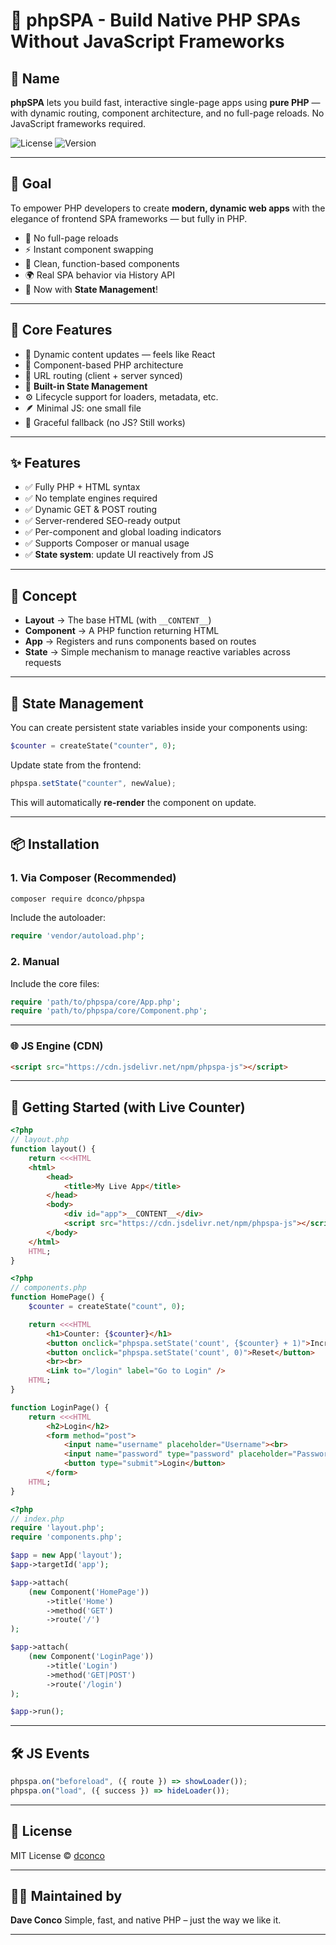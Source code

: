 # 📄 **phpSPA - Build Native PHP SPAs Without JavaScript Frameworks**

## 📛 **Name**

**phpSPA** lets you build fast, interactive single-page apps using **pure PHP** — with dynamic routing, component architecture, and no full-page reloads. No JavaScript frameworks required.

![License](https://img.shields.io/badge/license-MIT-blue.svg)
![Version](https://img.shields.io/badge/version-1.0.0-green.svg)

---

## 🎯 **Goal**

To empower PHP developers to create **modern, dynamic web apps** with the elegance of frontend SPA frameworks — but fully in PHP.

* 🚫 No full-page reloads
* ⚡ Instant component swapping
* 🧱 Clean, function-based components
* 🌍 Real SPA behavior via History API
* 🧠 Now with **State Management**!

---

## 🧱 **Core Features**

* 🔄 Dynamic content updates — feels like React
* 🧩 Component-based PHP architecture
* 🔗 URL routing (client + server synced)
* 🧠 **Built-in State Management**
* ⚙️ Lifecycle support for loaders, metadata, etc.
* 🪶 Minimal JS: one small file
* 🔁 Graceful fallback (no JS? Still works)

---

## ✨ Features

* ✅ Fully PHP + HTML syntax
* ✅ No template engines required
* ✅ Dynamic GET & POST routing
* ✅ Server-rendered SEO-ready output
* ✅ Per-component and global loading indicators
* ✅ Supports Composer or manual usage
* ✅ **State system**: update UI reactively from JS

---

## 🧠 Concept

* **Layout** → The base HTML (with `__CONTENT__`)
* **Component** → A PHP function returning HTML
* **App** → Registers and runs components based on routes
* **State** → Simple mechanism to manage reactive variables across requests

---

## 🧩 State Management

You can create persistent state variables inside your components using:

```php
$counter = createState("counter", 0);
```

Update state from the frontend:

```js
phpspa.setState("counter", newValue);
```

This will automatically **re-render** the component on update.

---

## 📦 Installation

### 1. Via Composer (Recommended)

```bash
composer require dconco/phpspa
```

Include the autoloader:

```php
require 'vendor/autoload.php';
```

### 2. Manual

Include the core files:

```php
require 'path/to/phpspa/core/App.php';
require 'path/to/phpspa/core/Component.php';
```

---

### 🌐 JS Engine (CDN)

```html
<script src="https://cdn.jsdelivr.net/npm/phpspa-js"></script>
```

---

## 🚀 **Getting Started (with Live Counter)**

```php
<?php
// layout.php
function layout() {
    return <<<HTML
    <html>
        <head>
            <title>My Live App</title>
        </head>
        <body>
            <div id="app">__CONTENT__</div>
            <script src="https://cdn.jsdelivr.net/npm/phpspa-js"></script>
        </body>
    </html>
    HTML;
}
```

```php
<?php
// components.php
function HomePage() {
    $counter = createState("count", 0);

    return <<<HTML
        <h1>Counter: {$counter}</h1>
        <button onclick="phpspa.setState('count', {$counter} + 1)">Increase</button>
        <button onclick="phpspa.setState('count', 0)">Reset</button>
        <br><br>
        <Link to="/login" label="Go to Login" />
    HTML;
}

function LoginPage() {
    return <<<HTML
        <h2>Login</h2>
        <form method="post">
            <input name="username" placeholder="Username"><br>
            <input name="password" type="password" placeholder="Password"><br>
            <button type="submit">Login</button>
        </form>
    HTML;
}
```

```php
<?php
// index.php
require 'layout.php';
require 'components.php';

$app = new App('layout');
$app->targetId('app');

$app->attach(
    (new Component('HomePage'))
        ->title('Home')
        ->method('GET')
        ->route('/')
);

$app->attach(
    (new Component('LoginPage'))
        ->title('Login')
        ->method('GET|POST')
        ->route('/login')
);

$app->run();
```

---

## 🛠 JS Events

```js
phpspa.on("beforeload", ({ route }) => showLoader());
phpspa.on("load", ({ success }) => hideLoader());
```

---

## 📘 License

MIT License © [dconco](https://github.com/dconco)

---

## 🧑‍💻 Maintained by

**Dave Conco**
Simple, fast, and native PHP – just the way we like it.

---
